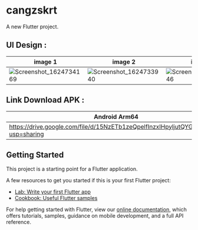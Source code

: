 # cangzskrt

A new Flutter project.


UI Design :
-----------------------

image 1 | image 2 | image 3
------- | ------- | -------
![Screenshot_1624734169](https://user-images.githubusercontent.com/69044903/123523551-6a5d6c00-d6ee-11eb-8bd0-baac235aab2f.png) | ![Screenshot_1624733940](https://user-images.githubusercontent.com/69044903/123523539-5ca7e680-d6ee-11eb-966f-f9eef18338bc.png) | ![Screenshot_1624734146](https://user-images.githubusercontent.com/69044903/123523543-616c9a80-d6ee-11eb-935e-eb6663681026.png)


Link Download APK :
-----------------------------------------
Android Arm64 | Android ARM | Android X86 
------------- | ----------- | ----------- 
https://drive.google.com/file/d/15NzETb1zeQpelfInzxIHpyljutQYGO26/view?usp=sharing | https://drive.google.com/file/d/1Dm8U_cI_zx2mcZwZnqGM6rfxLqgG4LGf/view?usp=sharing | https://drive.google.com/file/d/158yo8TZ0wdX6i62f-DkLbrqaFMeBeiJ4/view?usp=sharing

## Getting Started

This project is a starting point for a Flutter application.

A few resources to get you started if this is your first Flutter project:

- [Lab: Write your first Flutter app](https://flutter.dev/docs/get-started/codelab)
- [Cookbook: Useful Flutter samples](https://flutter.dev/docs/cookbook)

For help getting started with Flutter, view our
[online documentation](https://flutter.dev/docs), which offers tutorials,
samples, guidance on mobile development, and a full API reference.

